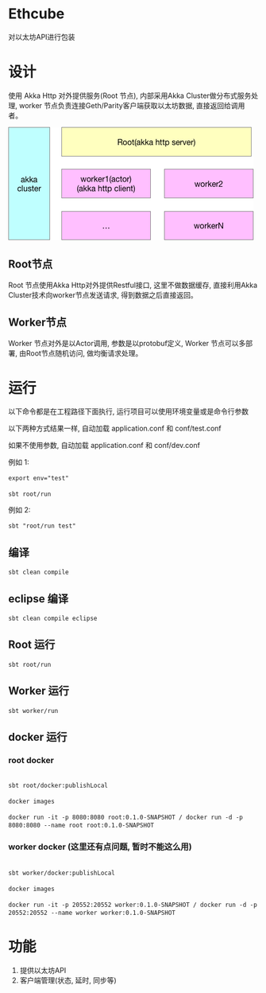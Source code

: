 # Ethcube 

对以太坊API进行包装

# 设计

使用 Akka Http 对外提供服务(Root 节点), 内部采用Akka Cluster做分布式服务处理, worker 节点负责连接Geth/Parity客户端获取以太坊数据, 直接返回给调用者。 

<img src="./docs/ethcube.png"/>

## Root节点

Root 节点使用Akka Http对外提供Restful接口, 这里不做数据缓存, 直接利用Akka Cluster技术向worker节点发送请求, 得到数据之后直接返回。

## Worker节点

Worker 节点对外是以Actor调用, 参数是以protobuf定义, Worker 节点可以多部署, 由Root节点随机访问, 做均衡请求处理。


# 运行

以下命令都是在工程路径下面执行, 运行项目可以使用环境变量或是命令行参数

以下两种方式结果一样, 自动加载 application.conf 和 conf/test.conf

如果不使用参数, 自动加载 application.conf 和 conf/dev.conf


例如 1: 

```
export env="test"

sbt root/run
```

例如 2: 


```
sbt "root/run test"
```

## 编译

```
sbt clean compile
```

## eclipse 编译

```
sbt clean compile eclipse
```

## Root 运行

```
sbt root/run
```

## Worker 运行

```
sbt worker/run
```

## docker 运行

### root docker

```

sbt root/docker:publishLocal

docker images

docker run -it -p 8080:8080 root:0.1.0-SNAPSHOT / docker run -d -p 8080:8080 --name root root:0.1.0-SNAPSHOT

```

### worker docker (这里还有点问题, 暂时不能这么用)

```

sbt worker/docker:publishLocal

docker images

docker run -it -p 20552:20552 worker:0.1.0-SNAPSHOT / docker run -d -p 20552:20552 --name worker worker:0.1.0-SNAPSHOT

```


# 功能

1. 提供以太坊API
2. 客户端管理(状态, 延时, 同步等)


